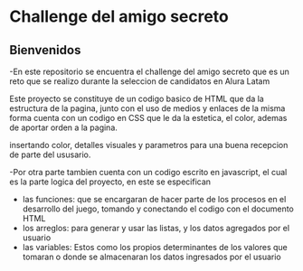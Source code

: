 <h1>Challenge del amigo secreto</h1>

<h2>Bienvenidos</h2>

-En este repositorio se encuentra el challenge del amigo secreto que es un reto que se realizo durante la seleccion de candidatos en Alura Latam

<p>Este proyecto se constituye de un codigo basico de HTML que da la estructura de la pagina, junto con el uso de medios y enlaces
de la misma forma cuenta con un codigo en CSS que le da la estetica, el color, ademas de aportar orden a la pagina. 

insertando color, detalles visuales y parametros para una buena recepcion de parte del ususario.

-Por otra parte tambien cuenta con un codigo escrito en javascript, el cual es la parte logica del proyecto, en este se especifican 

  * las funciones: que se encargaran de hacer parte de los procesos en el desarrollo del juego, tomando y conectando el codigo con el documento HTML
  * los arreglos: para generar y usar las listas, y los datos agregados por el usuario
  * las variables: Estos como los propios determinantes de los valores que tomaran o donde se almacenaran los datos ingresados por el usuario
</p>
